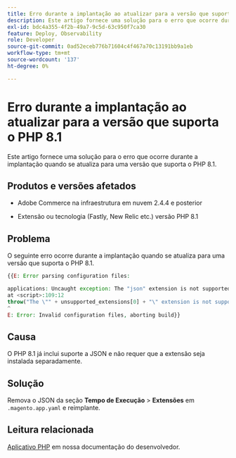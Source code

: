 ```yaml
---
title: Erro durante a implantação ao atualizar para a versão que suporta o PHP 8.1
description: Este artigo fornece uma solução para o erro que ocorre durante a implantação quando se atualiza para uma versão que suporta o PHP 8.1.
exl-id: bdc4a355-4f2b-49a7-9c5d-63c950f7ca30
feature: Deploy, Observability
role: Developer
source-git-commit: 0ad52eceb776b71604c4f467a70c13191bb9a1eb
workflow-type: tm+mt
source-wordcount: '137'
ht-degree: 0%

---
```


# Erro durante a implantação ao atualizar para a versão que suporta o PHP 8.1

Este artigo fornece uma solução para o erro que ocorre durante a implantação quando se atualiza para uma versão que suporta o PHP 8.1.

## Produtos e versões afetados

* Adobe Commerce na infraestrutura em nuvem 2.4.4 e posterior

* Extensão ou tecnologia (Fastly, New Relic etc.) versão PHP 8.1

## Problema

O seguinte erro ocorre durante a implantação quando se atualiza para uma versão que suporta o PHP 8.1.

```PHP
{{E: Error parsing configuration files:

applications: Uncaught exception: The "json" extension is not supported for php:8.1
at <script>:109:12
throw("The \"" + unsupported_extensions[0] + "\" extension is not supported for " + service.type);
^
E: Error: Invalid configuration files, aborting build}}
```

## Causa

O PHP 8.1 já inclui suporte a JSON e não requer que a extensão seja instalada separadamente.

## Solução

Remova o JSON da seção **Tempo de Execução** > **Extensões** em `.magento.app.yaml` e reimplante.

## Leitura relacionada

[Aplicativo PHP](https://devdocs.magento.com/cloud/project/magento-app-php-application.html) em nossa documentação do desenvolvedor.
